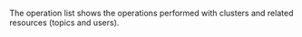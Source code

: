 The operation list shows the operations performed with clusters and related resources (topics and users).

